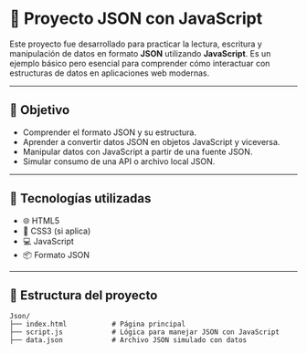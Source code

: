 # 🧩 Proyecto JSON con JavaScript

Este proyecto fue desarrollado para practicar la lectura, escritura y manipulación de datos en formato **JSON** utilizando **JavaScript**. Es un ejemplo básico pero esencial para comprender cómo interactuar con estructuras de datos en aplicaciones web modernas.

---

## 🎯 Objetivo

- Comprender el formato JSON y su estructura.
- Aprender a convertir datos JSON en objetos JavaScript y viceversa.
- Manipular datos con JavaScript a partir de una fuente JSON.
- Simular consumo de una API o archivo local JSON.

---

## 🧰 Tecnologías utilizadas

- 🌐 HTML5
- 🎨 CSS3 (si aplica)
- 💻 JavaScript
- 📦 Formato JSON

---

## 📂 Estructura del proyecto

```plaintext
Json/
├── index.html           # Página principal
├── script.js            # Lógica para manejar JSON con JavaScript
├── data.json            # Archivo JSON simulado con datos
